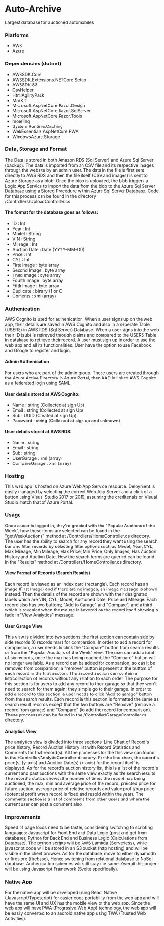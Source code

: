 # Auto-Archive
Largest database for auctioned automobiles

### Platforms
 - AWS <br/>
 - Azure

### Dependencies (dotnet)
 - AWSSDK.Core <br/>
 - AWSSDK.Extensions.NETCore.Setup <br/>
 - AWSSDK.S3 <br/>
 - CsvHelper <br/>
 - HtmlAgilityPack <br/>
 - MailKit <br/>
 - Microsoft.AspNetCore.Razor.Design <br/>
 - Microsoft.AspNetCore.Razor.SqlServer <br/>
 - Microsoft.AspNetCore.Razor.Tools <br/>
 - morelinq <br/>
 - System.Runtime.Caching <br/>
 - WebEssentials.AspNetCore.PWA <br/>
 - WindowsAzure.Storage 

### Data, Storage and Format
The Data is stored in both Amazon RDS (Sql Server) and Azure Sql Server (backup). The data is imported from an CSV file and its respective images through the website by an admin user. The data in the file is first sent directly to AWS RDS and then the file itself (CSV and images) is sent to Azure Storage as a blob. Once the blob is uploaded, the blob triggers a Logic App Service to import the data from the blob to the Azure Sql Server Database using a Stored Procedure within Azure Sql Server Database. Code for this process can be found in the directory /Controllers/UploadController.cs

#### The format for the database goes as follows:
 - ID : Int <br/>
 - Year : Int <br/>
 - Model : String <br/>
 - VIN : String <br/>
 - Mileage : Int <br/>
 - Auction Date : Date (YYYY-MM-DD) <br/>
 - Price : Int <br/>
 - CYL : Int <br/>
 - First Image : byte array <br/>
 - Second Image : byte array <br/>
 - Third Image : byte array <br/>
 - Fourth Image : byte array <br/>
 - Fifth Image : byte array <br/>
 - Duplicate : binary (1 or 0) <br/>
 - Coments : xml (array)

### Authenication
AWS Cognito is used for authenication. When a user signs up on the web app, their details are saved in AWS Cognito and also in a seperate Table (USERS) in AWS RDS (Sql Server) Database. When a user signs into the web their ID (sub) is retireved through claims and compared to the USERS Table in database to retrieve their record. A user must sign up in order to use the web app and all its functionalities. User have the option to use Facebook and Google to register and login. 

#### Admin Authenication
For users who are part of the admin group. These users are created through the Azure Active Directory in Azure Portal, then AAD is link to AWS Cognito as a federated login using SAML.

#### User details stored at AWS Cognito: 
 - Name : string (Collected at sign Up) <br/>
 - Email : string (Collected at sign Up) <br/>
 - Sub : UUID (Created at sign Up) <br/>
 - Password : string (Collected at sign up and unknown) <br/>

#### User details stored at AWS RDS:
 - Name : string <br/>
 - Email : string <br/>
 - Sub : string <br/>
 - UserGarage : xml (array) <br/>
 - CompareGarage : xml (array)
 
### Hosting 
This web app is hosted on Azure Web App Service resource. Deloyment is easily managed by selecting the correct Web App Server and a click of a button using Visual Studio 2017 or 2019, assuming the creditenals on Visual Studio match that of Azure Portal.

### Usage
Once a user is logged in, they're greeted with the "Popular Auctions of the Week", how these items are selected can be found in the "getWeekAuctions" method at /Controllers/HomeController.cs directory. The user has the ability to search for any record they want using the search bar and filter records by selecting filter options such as Model, Year, CYL, Max Mileage, Min Mileage, Max Price, Min Price, Only Images, Has Auction History and Auction Date. How the search terms are queried can be found in the "Results" method at /Controllers/HomeController.cs directory. 

#### View Format of Records (Search Results)
Each record is viewed as an index card (rectangle). Each record has an image (First Image) and if there are no images, an image message is shown instead.  Then the details of the record are shown with their designated labels which are VIN, CYL, Model, Auctioned Date, Price and Mileage. Each record also has two buttons; "Add to Garage" and "Compare", and a third which is revealed when the mouse is hovered on the record itself showing a fade in "View Analytics" message. 

#### User Garage View
This view is divided into two sections: the first section can contain side by side records (6 records max) for comparsion. In order to add a record for comparsion, a user needs to click the "Compare" button from search results or from the "Popular Auctions of the Week" view. The user can add a total of six records, once the max has being reached, the "Compare" button will no longer available. As a record can be added for comparsion, so can it be removed from comparsion; a "remove" button is present at the buttom of each record in the first section. The second section can contain a list/collection of records without any relation to each order. The purpose for this section is for users to add any record to their garage so that they won't need to search for them again; they simple go to their garage. In order to add a record to this section, a user needs to click "Add to garage" button from the search results. Each record in this section is formatted the same as search result records except that the two buttons are "Remove" (remove a record from garage) and "Compare" (to add the record for comparision). These proccesses can be found in the /Controller/GarageController.cs directory.

#### Analytics View 
The analytics view is divided into three sections: Line Chart of Record's price history, Record Auction History list with Record Statistics and Comments for that record(s). All the processes for the this view can found in the /Controller/AnalyticController directory. For the line chart, the record's price(s) (y-axis) and Auction Date(s) (x-axis) for the record itself is displayed. As for the record's auction history list, this is a list of the record's current and past auctions with the same view exactly as the search results. The record's statics shows: the number of times the record has being auctioned, the max, min and average price of the record, preicted price for future auction, average price of relative records and value profit/buy price (potential profit when record is fixed and resold within the year). The comments section is a list of comments from other users and where the current user can post a comment also. 

### Improvements
Speed of page loads need to be faster, considering switching to scripting languages: Javascript for Front End and Data Logic (post and get from database); Python for Back End and Business Logic (Calculations from Database). The python scripts will be AWS Lambda (Serverless), while javascript code will be stored in an S3 bucket (http hosting) and will be visible in the client browser. As for the database, move to either dynamodb or firestore (firebase), Hence switching from relational database to NoSql database. Authenication schemes will still stay the same. Overall this project will be using Javascript Framework (Svelte specifically). 

### Native App
For the native app will be developed using React Native (Javascript/Typescript) for easier code portability from the web app and will have the same UI and UX has the mobile view of the web app. Since the web app will have PWA (Progrssive Web App) technology, the web app will be easily converted to an android native app using TWA (Trusted Web Activities). 
